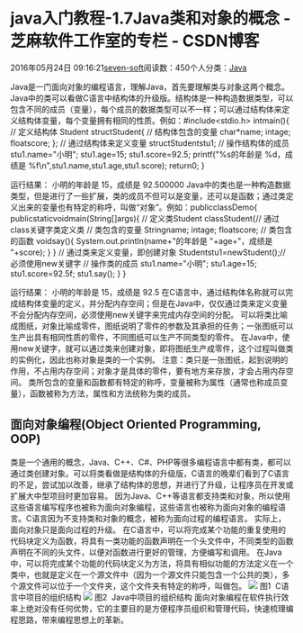 
# java入门教程-1.7Java类和对象的概念 -  芝麻软件工作室的专栏 - CSDN博客


2016年05月24日 09:16:21[seven-soft](https://me.csdn.net/softn)阅读数：450个人分类：[Java																](https://blog.csdn.net/softn/article/category/6242590)



Java是一门面向对象的编程语言，理解Java，首先要理解类与对象这两个概念。
Java中的类可以看做C语言中结构体的升级版。结构体是一种构造数据类型，可以包含不同的成员（变量），每个成员的数据类型可以不一样；可以通过结构体来定义结构体变量，每个变量拥有相同的性质。例如：\#include<stdio.h>
intmain(){
// 定义结构体 Student
structStudent{
// 结构体包含的变量
char*name;
intage;
floatscore;
};
// 通过结构体来定义变量
structStudentstu1;
// 操作结构体的成员
stu1.name="小明";
stu1.age=15;
stu1.score=92.5;
printf("%s的年龄是 %d，成绩是 %f\n",stu1.name,stu1.age,stu1.score);
return0;
}

运行结果：
小明的年龄是 15，成绩是 92.500000
Java中的类也是一种构造数据类型，但是进行了一些扩展，类的成员不但可以是变量，还可以是函数；通过类定义出来的变量也有特定的称呼，叫做“对象”。例如：publicclassDemo{
publicstaticvoidmain(String[]args){
// 定义类Student
classStudent{// 通过class关键字类定义类
// 类包含的变量
Stringname;
intage;
floatscore;
// 类包含的函数
voidsay(){
System.out.println(name+"的年龄是 "+age+"，成绩是 "+score);
}
}
// 通过类来定义变量，即创建对象
Studentstu1=newStudent();// 必须使用new关键字
// 操作类的成员
stu1.name="小明";
stu1.age=15;
stu1.score=92.5f;
stu1.say();
}
}

运行结果：
小明的年龄是 15，成绩是 92.5
在C语言中，通过结构体名称就可以完成结构体变量的定义，并分配内存空间；但是在Java中，仅仅通过类来定义变量不会分配内存空间，必须使用new关键字来完成内存空间的分配。
可以将类比喻成图纸，对象比喻成零件，图纸说明了零件的参数及其承担的任务；一张图纸可以生产出具有相同性质的零件，不同图纸可以生产不同类型的零件。
在Java中，使用new关键字，就可以通过类来创建对象，即将图纸生产成零件，这个过程叫做类的实例化，因此也称对象是类的一个实例。
注意：类只是一张图纸，起到说明的作用，不占用内存空间；对象才是具体的零件，要有地方来存放，才会占用内存空间。
类所包含的变量和函数都有特定的称呼，变量被称为属性（通常也称成员变量），函数被称为方法，属性和方法统称为类的成员。
## 面向对象编程(Object Oriented Programming, OOP)
类是一个通用的概念，Java、C++、C\#、PHP等很多编程语言中都有类，都可以通过类创建对象。可以将类看做是结构体的升级版，C语言的晚辈们看到了C语言的不足，尝试加以改善，继承了结构体的思想，并进行了升级，让程序员在开发或扩展大中型项目时更加容易。
因为Java、C++等语言都支持类和对象，所以使用这些语言编写程序也被称为面向对象编程，这些语言也被称为面向对象的编程语言。C语言因为不支持类和对象的概念，被称为面向过程的编程语言。
实际上，面向对象只是面向过程的升级。
在C语言中，可以将完成某个功能的重复使用的代码块定义为函数，将具有一类功能的函数声明在一个头文件中，不同类型的函数声明在不同的头文件，以便对函数进行更好的管理，方便编写和调用。
在Java中，可以将完成某个功能的代码块定义为方法，将具有相似功能的方法定义在一个类中，也就是定义在一个源文件中（因为一个源文件只能包含一个公共的类），多个源文件可以位于一个文件夹，这个文件夹有特定的称呼，叫做包。
![](http://www.weixueyuan.net/uploads/allimg/141129/1-1411291SP6346.png)
图1  C语言中项目的组织结构
![](http://www.weixueyuan.net/uploads/allimg/141129/1-1411291TA2154.png)
图2  Java中项目的组织结构
面向对象编程在软件执行效率上绝对没有任何优势，它的主要目的是方便程序员组织和管理代码，快速梳理编程思路，带来编程思想上的革新。

